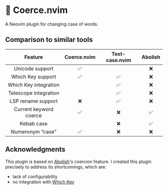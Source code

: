 # 🔄 Coerce.nvim

A Neovim plugin for changing case of words.

## Comparison to similar tools

| Feature                | Coerce.nvim | Text-case.nvim | Abolish |
| :--:                   | :--:        | :--:           | :--:    |
| Unicode support        | ✅          |                | ❌      |
| Which Key support      | ✅          | ✅             | ❌      |
| Which Key integration  |             | ✅             | ❌      |
| Telescope integration  |             | ✅             | ❌      |
| LSP rename support     | ❌          | ✅             | ❌      |
| Current keyword coerce | ✅          | ❌             | ✅      |
| Kebab case             |             | ❌             | ✅      |
| Numeronym “case”       | ✅          | ❌             | ❌      |

## Acknowledgments

This plugin is based on [Abolish][abolish]'s coercion feature. I created this
plugin precisely to address its shortcomings, which are:

- lack of configurability
- no integration with [Which Key][which-key]

[abolish]: https://github.com/tpope/vim-abolish
[which-key]: https://github.com/folke/which-key.nvim
